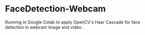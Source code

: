 # FaceDetection-Webcam
Running in Google Colab to apply OpenCV's Haar Cascade for face detection in webcam image and video.
